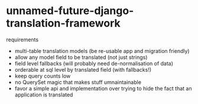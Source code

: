 # unnamed-future-django-translation-framework


requirements

* multi-table translation models (be re-usable app and migration friendly)
* allow any model field to be translated (not just strings)
* field level fallbacks  (will probably need de-normalisation of data)
* orderable at sql level by translated field (with fallbacks!)
* keep query counts low
* no QuerySet magic that makes stuff umnaintainable
* favor a simple api and implementation over trying to hide the fact that an application is translated
